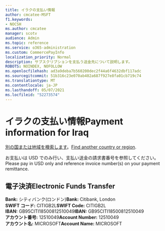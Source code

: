 ```yaml
---
title: イラクの支払い情報
author: cmcatee-MSFT
f1.keywords:
- NOCSH
ms.author: cmcatee
manager: scotv
audience: Admin
ms.topic: reference
ms.service: o365-administration
ms.custom: CommercePayInfo
localization_priority: Normal
description: サブスクリプションを支払う送金先について説明します。
ROBOTS: NOINDEX, NOFOLLOW
ms.openlocfilehash: ad3a9deba7b560200dec2f44a6f4632dbf117adc
ms.sourcegitcommit: 51b316c23e070ab402a687f927e8fa01cb719c74
ms.translationtype: MT
ms.contentlocale: ja-JP
ms.lasthandoff: 05/07/2021
ms.locfileid: "52273574"
---
```

# <a name="payment-information-for-iraq"></a><span data-ttu-id="5ea0b-103">イラクの支払い情報</span><span class="sxs-lookup"><span data-stu-id="5ea0b-103">Payment information for Iraq</span></span>

<span data-ttu-id="5ea0b-104">[別の国または地域を検索します](../billing-and-payments/pay-for-your-subscription.md)。</span><span class="sxs-lookup"><span data-stu-id="5ea0b-104">[Find another country or region](../billing-and-payments/pay-for-your-subscription.md).</span></span>

<span data-ttu-id="5ea0b-105">お支払いは USD でのみ行い、支払い送金の請求書番号を参照してください。</span><span class="sxs-lookup"><span data-stu-id="5ea0b-105">Please pay in USD only and reference invoice number(s) on your payment remittance.</span></span>

## <a name="electronic-funds-transfer"></a><span data-ttu-id="5ea0b-106">電子決済</span><span class="sxs-lookup"><span data-stu-id="5ea0b-106">Electronic Funds Transfer</span></span>

<span data-ttu-id="5ea0b-107">**Bank:** シティバンク(ロンドン)</span><span class="sxs-lookup"><span data-stu-id="5ea0b-107">**Bank:** Citibank, London</span></span>  
<span data-ttu-id="5ea0b-108">**SWIFT コード:** CITIGB2L</span><span class="sxs-lookup"><span data-stu-id="5ea0b-108">**SWIFT Code:** CITIGB2L</span></span>  
<span data-ttu-id="5ea0b-109">**IBAN:** GB95CITI18500812510049</span><span class="sxs-lookup"><span data-stu-id="5ea0b-109">**IBAN:** GB95CITI18500812510049</span></span>  
<span data-ttu-id="5ea0b-110">**アカウント番号:** 12510049</span><span class="sxs-lookup"><span data-stu-id="5ea0b-110">**Account Number:** 12510049</span></span>  
<span data-ttu-id="5ea0b-111">**アカウント名:** MICROSOFT</span><span class="sxs-lookup"><span data-stu-id="5ea0b-111">**Account Name:** MICROSOFT</span></span>  
